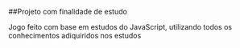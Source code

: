 ##Projeto com finalidade de estudo

Jogo feito com base em estudos do JavaScript, utilizando todos os conhecimentos adiquiridos nos estudos

